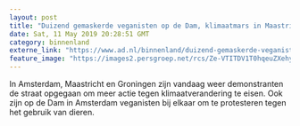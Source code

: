 ```yaml
---
layout: post
title: "Duizend gemaskerde veganisten op de Dam, klimaatmars in Maastricht"
date: Sat, 11 May 2019 20:28:51 GMT
category: binnenland
externe_link: "https://www.ad.nl/binnenland/duizend-gemaskerde-veganisten-op-de-dam-klimaatmars-in-maastricht~a154eed7/"
feature_image: "https://images2.persgroep.net/rcs/Ze-VTITDV1T0hqeuZXehyoHFCJM/diocontent/147987880/_fitwidth/400/?appId=21791a8992982cd8da851550a453bd7f&quality=0.7"
---
```


In Amsterdam, Maastricht en Groningen zijn vandaag weer demonstranten de straat opgegaan om meer actie tegen klimaatverandering te eisen. Ook zijn op de Dam in Amsterdam veganisten bij elkaar om te protesteren tegen het gebruik van dieren.
